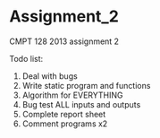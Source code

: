 Assignment_2
============

CMPT 128 2013 assignment 2

Todo list:

1. Deal with bugs
2. Write static program and functions
3. Algorithm for EVERYTHING
4. Bug test ALL inputs and outputs
5. Complete report sheet
6. Comment programs x2
